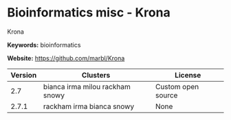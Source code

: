 # Bioinformatics misc - Krona

Krona

**Keywords:** bioinformatics

**Website:** <https://github.com/marbl/Krona>

| Version | Clusters | License |
| ------- | -------- | ------- |
| 2.7 | bianca irma milou rackham snowy | Custom open source |
| 2.7.1 | rackham irma bianca snowy | None |

